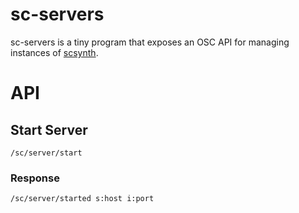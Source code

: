 # sc-servers

sc-servers is a tiny program that exposes an OSC API for
managing instances of [scsynth](http://supercollider.github.io/).

# API

## Start Server

```
/sc/server/start
```

### Response

```
/sc/server/started s:host i:port
```
